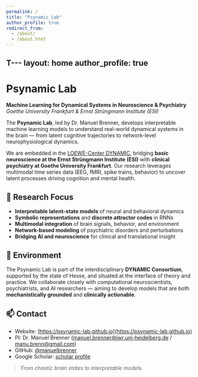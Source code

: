 ```yaml
---
permalink: /
title: "Psynamic Lab"
author_profile: true
redirect_from: 
  - /about/
  - /about.html
---
```


T---
layout: home
author_profile: true
---

# Psynamic Lab

**Machine Learning for Dynamical Systems in Neuroscience & Psychiatry**  
*Goethe University Frankfurt & Ernst Strüngmann Institute (ESI)*

The **Psynamic Lab**, led by Dr. Manuel Brenner, develops interpretable machine learning models to understand real-world dynamical systems in the brain — from latent cognitive trajectories to network-level neurophysiological dynamics.

We are embedded in the [LOEWE-Center DYNAMIC](https://www.dynamic-center.net/), bridging **basic neuroscience at the Ernst Strüngmann Institute (ESI)** with **clinical psychiatry at Goethe University Frankfurt**. Our research leverages multimodal time series data (EEG, fMRI, spike trains, behavior) to uncover latent processes driving cognition and mental health.

## 🔬 Research Focus

- **Interpretable latent-state models** of neural and behavioral dynamics  
- **Symbolic representations** and **discrete attractor codes** in RNNs  
- **Multimodal integration** of brain signals, behavior, and environment  
- **Network-based modeling** of psychiatric disorders and perturbations  
- **Bridging AI and neuroscience** for clinical and translational insight

## 📍 Environment

The Psynamic Lab is part of the interdisciplinary **DYNAMIC Consortium**, supported by the state of Hesse, and situated at the interface of theory and practice. We collaborate closely with computational neuroscientists, psychiatrists, and AI researchers — aiming to develop models that are both **mechanistically grounded** and **clinically actionable**.

## 📫 Contact

- Website: [https://psynamic-lab.github.io](https://psynamic-lab.github.io)
- PI: Dr. Manuel Brenner (manuel.brenner@iwr.uni-heidelberg.de / manu.brenn@gmail.com)
- GitHub: [@manuelbrenner](https://github.com/manuelbrenner)
- Google Scholar: [scholar profile](https://scholar.google.com/citations?user=HCUeyg8AAAAJ&hl=en)

> _From chaotic brain states to interpretable models._